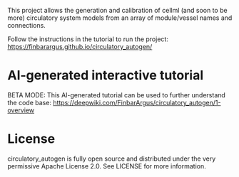 This project allows the generation and calibration of cellml (and soon to be more) circulatory system models from an array of module/vessel names and connections. 

Follow the instructions in the tutorial to run the project: https://finbarargus.github.io/circulatory_autogen/

# AI-generated interactive tutorial

BETA MODE: This AI-generated tutorial can be used to further understand the code base: https://deepwiki.com/FinbarArgus/circulatory_autogen/1-overview

# License
circulatory_autogen is fully open source and distributed under the very permissive Apache License 2.0. See LICENSE for more information.
